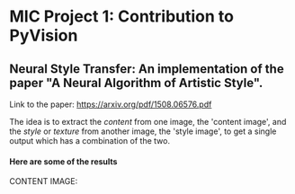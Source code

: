 # MIC Project 1: Contribution to PyVision
## Neural Style Transfer: An implementation of the paper "A Neural Algorithm of Artistic Style".

Link to the paper: https://arxiv.org/pdf/1508.06576.pdf

The idea is to extract the _content_ from one image, the 'content image', and the _style_ or _texture_ from another image, the 'style image', to get a single output which has a combination of the two.

#### Here are some of the results
CONTENT IMAGE:
